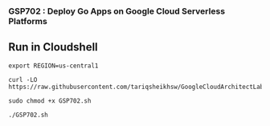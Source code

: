 ### GSP702 :  Deploy Go Apps on Google Cloud Serverless Platforms 

## Run in Cloudshell

```
export REGION=us-central1
```

```
curl -LO https://raw.githubusercontent.com/tariqsheikhsw/GoogleCloudArchitectLabs/main/Solutions/GSP702.sh

sudo chmod +x GSP702.sh

./GSP702.sh
```


